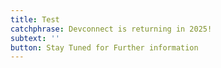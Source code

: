 ```yaml
---
title: Test
catchphrase: Devconnect is returning in 2025!
subtext: ''
button: Stay Tuned for Further information
---
```


